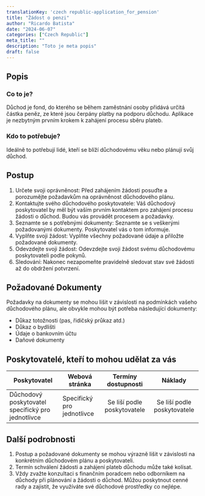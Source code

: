 ```yaml
---
translationKey: 'czech republic-application_for_pension'
title: "Žádost o penzi"
author: "Ricardo Batista"
date: "2024-06-07"
categories: ["Czech Republic"]
meta_title: ""
description: "Toto je meta popis"
draft: false
---
```


## Popis
### Co to je?
Důchod je fond, do kterého se během zaměstnání osoby přidává určitá částka peněz, ze které jsou čerpány platby na podporu důchodu. Aplikace je nezbytným prvním krokem k zahájení procesu sběru plateb.

### Kdo to potřebuje?
Ideálně to potřebují lidé, kteří se blíží důchodovému věku nebo plánují svůj důchod.

## Postup
1. Určete svoji oprávněnost: Před zahájením žádosti posuďte a porozumějte požadavkům na oprávněnost důchodového plánu. 
2. Kontaktujte svého důchodového poskytovatele: Váš důchodový poskytovatel by měl být vaším prvním kontaktem pro zahájení procesu žádosti o důchod. Budou vás provádět procesem a požadavky.
3. Seznamte se s potřebnými dokumenty: Seznamte se s veškerými požadovanými dokumenty. Poskytovatel vás o tom informuje.
4. Vyplňte svoji žádost: Vyplňte všechny požadované údaje a přiložte požadované dokumenty.
5. Odevzdejte svoji žádost: Odevzdejte svoji žádost svému důchodovému poskytovateli podle pokynů.
6. Sledování: Nakonec nezapomeňte pravidelně sledovat stav své žádosti až do obdržení potvrzení.

## Požadované Dokumenty
Požadavky na dokumenty se mohou lišit v závislosti na podmínkách vašeho důchodového plánu, ale obvykle mohou být potřeba následující dokumenty:
- Důkaz totožnosti (pas, řidičský průkaz atd.)
- Důkaz o bydlišti
- Údaje o bankovním účtu
- Daňové dokumenty

## Poskytovatelé, kteří to mohou udělat za vás

| Poskytovatel   |     Webová stránka  |     Termíny dostupnosti   |       Náklady    |
| --------------- | --------------- |  :-------------: | :-------------: |
| Důchodový poskytovatel specifický pro jednotlivce      |  Specifický pro jednotlivce       |      Se liší podle poskytovatele     |        Se liší podle poskytovatele       |

## Další podrobnosti
1. Postup a požadované dokumenty se mohou výrazně lišit v závislosti na konkrétním důchodovém plánu a poskytovateli.
2. Termín schválení žádosti a zahájení plateb důchodu může také kolísat.
3. Vždy zvažte konzultaci s finančním poradcem nebo odborníkem na důchody při plánování a žádosti o důchod. Můžou poskytnout cenné rady a zajistit, že využíváte své důchodové prostředky co nejlépe.